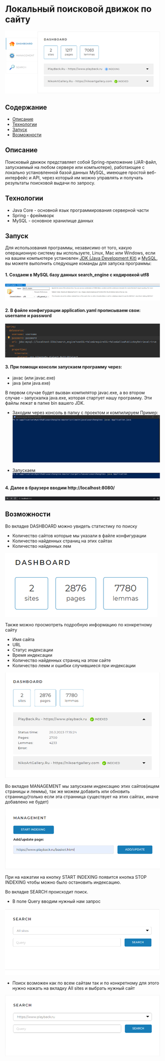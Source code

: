 # Локальный поисковой движок по сайту



![](image/1.png)

## Содержание
- [Описание](#Описание)
- [Технологии](#технологии)
- [Запуск](#Запуск)
- [Возможности](#Возможности)

## Описание 
Поисковый движок представляет собой Spring-приложение (JAR-файл, запускаемый на любом сервере или компьютере), работающее с локально установленной базой данных MySQL, имеющее простой веб-интерфейс и API, через который им можно управлять и получать результаты поисковой выдачи по запросу.

## Технологии
- Java Core - основной язык программирования серверной части
- Spring - фреймворк
- MySQL - основное хранилище данных


## Запуск
Для использования программы, независимо от того, какую операционную систему вы используете, Linux, Mac или Windows, если на вашем компьютере установлен [JDK (Java Development Kit)](https://www.oracle.com/cis/java/technologies/downloads/) и [MySQL](https://dev.mysql.com/downloads/mysql/), вы можете выполнить следующие команды для запуска программы:

#### 1.  Создаем в MySQL базу данных search_engine с кодировкой utf8
  ![](image/9.png)
#### 2. В файле конфигурации application.yaml прописываем свои: username и password
  ![](image/10.png)
#### 3. При помощи консоли запускаем программу через:
- javac (или javac.exe)
- java (или  java.exe)

В первом случае будет вызван компилятор javac.exe, а во втором случае – запускалка java.exe, которая стартует нашу программу. Эти файлы лежат в папке bin  вашего JDK.
-  Заходим через консоль в папку с проектом и компилируем
Пример:
![](image/2.png)


-  Запускаем
![](image/13.png)


#### 4. Далее в браузере вводим http://localhost:8080/
![](image/3.png)

## Возможности

Во вкладке DASHBOARD можно увидеть статистику по поиску 

- Количество сайтов которые мы указали в файле конфигурации
- Количество найденных страниц на этих сайтах
- Количество найденных лем 

![](image/4.png)

Также можно просмотреть подробную информацию по конкретному сайту

- Имя сайта 
- URL
- Статус индексации
- Время индексации
- Количество найденных страниц на этом сайте
- Количество лемм и ошибки случившиеся при индексации

![](image/5.png)

Во вкладке MANAGEMENT мы запускаем индексацию этих сайтов(ищем страницы и леммы), так же можем добавить или обновить странницу(только если эта странница существует на этих сайтах, иначе добавлено не будет)

![](image/6.png)

При на нажатии на кнопку START INDEXING появится кнопка STOP INDEXING чтобы можно было остановить индексацию.

Во вкладке SEARCH происходит поиск. 
- В поле Query вводим нужный нам запрос

![](image/7.png)

- Поиск возможен как по всем сайтам так и по конкретному для этого нужно нажать на вкладку All sites и выбрать нужный сайт

![](image/8.png)